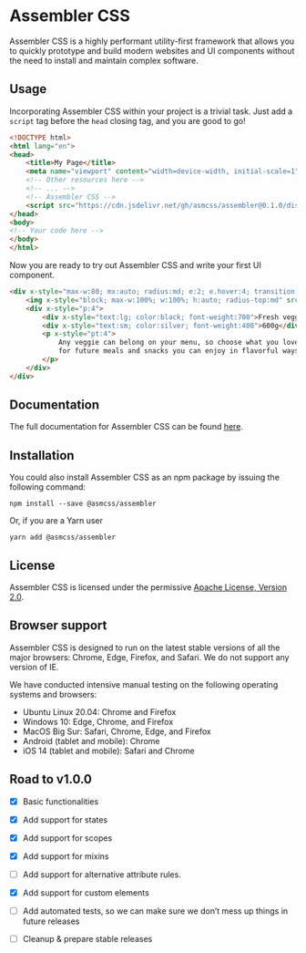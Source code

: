 # Assembler CSS

Assembler CSS is a highly performant utility-first framework that allows you to quickly prototype and build modern 
websites and UI components without the need to install and maintain complex software.

## Usage

Incorporating Assembler CSS within your project is a trivial task. 
Just add a `script` tag before the `head` closing tag, and you are good to go!

```html
<!DOCTYPE html>
<html lang="en">
<head>
    <title>My Page</title>
    <meta name="viewport" content="width=device-width, initial-scale=1">
    <!-- Other resources here -->
    <!-- ... -->
    <!-- Assembler CSS -->
    <script src="https://cdn.jsdelivr.net/gh/asmcss/assembler@0.1.0/dist/assembler.min.js"></script>
</head>    
<body>
<!-- Your code here -->
</body>
</html>
```

Now you are ready to try out Assembler CSS and write your first UI component.

```html
<div x-style="max-w:80; mx:auto; radius:md; e:2; e.hover:4; transition:all 0.25s; cursor:pointer">
    <img x-style="block; max-w:100%; w:100%; h:auto; radius-top:md" src="https://images.unsplash.com/photo-1512621776951-a57141f2eefd?ixid=MXwxMjA3fDB8MHxwaG90by1wYWdlfHx8fGVufDB8fHw%3D&ixlib=rb-1.2.1&auto=format&fit=crop&w=640&q=80">
    <div x-style="p:4">
        <div x-style="text:lg; color:black; font-weight:700">Fresh veggies</div>
        <div x-style="text:sm; color:silver; font-weight:400">600g</div>
        <p x-style="pt:4">
            Any veggie can belong on your menu, so choose what you love and use the rest
            for future meals and snacks you can enjoy in flavorful ways.
        </p>
    </div>
</div>
```

## Documentation

The full documentation for Assembler CSS can be found [here][documentation].

## Installation

You could also install Assembler CSS as an npm package by issuing the following command:

```shell
npm install --save @asmcss/assembler
```

Or, if you are a Yarn user

```shell
yarn add @asmcss/assembler
```

## License

Assembler CSS is licensed under the permissive [Apache License, Version 2.0][apache_license].

## Browser support

Assembler CSS is designed to run on the latest stable versions of all the major browsers: 
Chrome, Edge, Firefox, and Safari. We do not support any version of IE.

We have conducted intensive manual testing on the following operating systems and browsers:

- Ubuntu Linux 20.04: Chrome and Firefox
- Windows 10: Edge, Chrome, and Firefox
- MacOS Big Sur: Safari, Chrome, Edge, and Firefox
- Android (tablet and mobile): Chrome
- iOS 14 (tablet and mobile): Safari and Chrome

## Road to v1.0.0

- [x] Basic functionalities
- [x] Add support for states
- [x] Add support for scopes
- [x] Add support for mixins
- [ ] Add support for alternative attribute rules.
- [x] Add support for custom elements
- [ ] Add automated tests, so we can make sure we don’t mess up things in future releases
- [ ] Cleanup & prepare stable releases


[apache_license]: https://www.apache.org/licenses/LICENSE-2.0 "Apache License"
[documentation]: https://asmcss.com/docs/1.x/ "Assembler CSS documentation"


